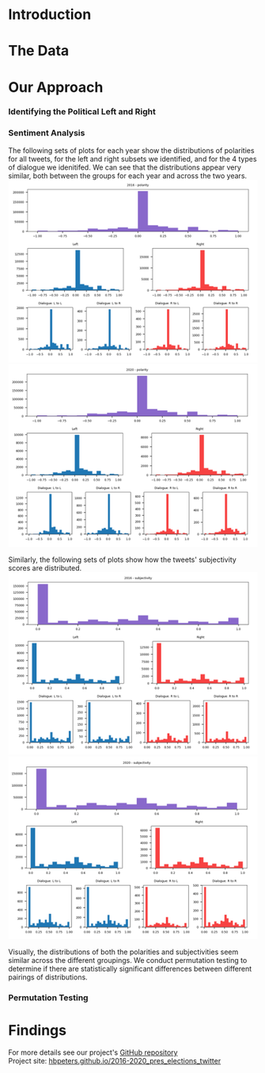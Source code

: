 # Introduction

# The Data

# Our Approach
### Identifying the Political Left and Right

### Sentiment Analysis
The following sets of plots for each year show the distributions of polarities for all tweets, for the left and right subsets we identified, and for the 4 types of dialogue we idenitifed. We can see that the distributions appear very similar, both between the groups for each year and across the two years. 
![2016 polarity](2016_polarity_dists.png)
![2020 polarity](2020_polarity_dists.png)

Similarly, the following sets of plots show how the tweets' subjectivity scores are distributed.
![2016 subjectivity](2016_subjectivity_dists.png)
![2020 subjectivity](2020_subjectivity_dists.png)

Visually, the distributions of both the polarities and subjectivities seem similar across the different groupings. We conduct permutation testing to determine if there are statistically significant differences between different pairings of distributions.

### Permutation Testing

# Findings


For more details see our project's [GitHub repository](https://github.com/hbpeters/2016-2020_elections_on_twitter)   
Project site: [hbpeters.github.io/2016-2020_pres_elections_twitter](https://hbpeters.github.io/2016-2020_pres_elections_twitter/)
